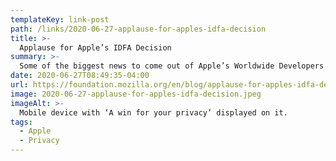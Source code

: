 ```yaml
---
templateKey: link-post
path: /links/2020-06-27-applause-for-apples-idfa-decision
title: >-
  Applause for Apple’s IDFA Decision
summary: >-
  Some of the biggest news to come out of Apple’s Worldwide Developers Conference (WWDC) yesterday is about consumer privacy. Apple has announced that it is putting control of personal data tracking in the hands of users.
date: 2020-06-27T08:49:35-04:00
url: https://foundation.mozilla.org/en/blog/applause-for-apples-idfa-decision/
image: 2020-06-27-applause-for-apples-idfa-decision.jpeg
imageAlt: >-
  Mobile device with ‘A win for your privacy’ displayed on it.
tags:
  - Apple
  - Privacy
---
```

